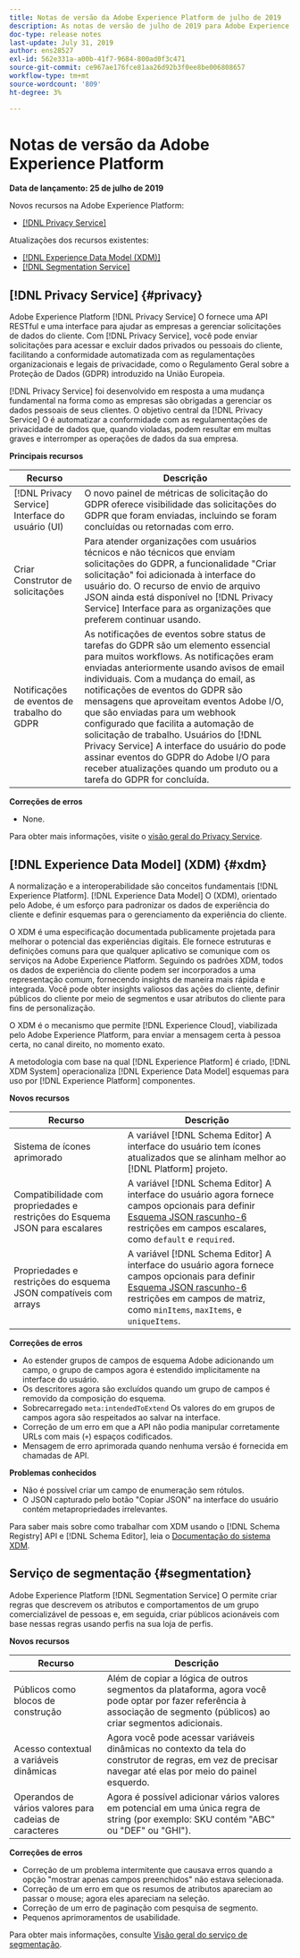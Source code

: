 ```yaml
---
title: Notas de versão da Adobe Experience Platform de julho de 2019
description: As notas de versão de julho de 2019 para Adobe Experience Platform.
doc-type: release notes
last-update: July 31, 2019
author: ens28527
exl-id: 562e331a-a00b-41f7-9684-800ad0f3c471
source-git-commit: ce967ae176fce81aa26d92b3f0ee8be006808657
workflow-type: tm+mt
source-wordcount: '809'
ht-degree: 3%

---
```


# Notas de versão da Adobe Experience Platform

**Data de lançamento: 25 de julho de 2019**

Novos recursos na Adobe Experience Platform:

* [[!DNL Privacy Service]](#privacy)

Atualizações dos recursos existentes:

* [[!DNL Experience Data Model (XDM)]](#xdm)
* [[!DNL Segmentation Service]](#segmentation)

## [!DNL Privacy Service] {#privacy}

Adobe Experience Platform [!DNL Privacy Service] O fornece uma API RESTful e uma interface para ajudar as empresas a gerenciar solicitações de dados do cliente. Com [!DNL Privacy Service], você pode enviar solicitações para acessar e excluir dados privados ou pessoais do cliente, facilitando a conformidade automatizada com as regulamentações organizacionais e legais de privacidade, como o Regulamento Geral sobre a Proteção de Dados (GDPR) introduzido na União Europeia.

[!DNL Privacy Service] foi desenvolvido em resposta a uma mudança fundamental na forma como as empresas são obrigadas a gerenciar os dados pessoais de seus clientes. O objetivo central da [!DNL Privacy Service] O é automatizar a conformidade com as regulamentações de privacidade de dados que, quando violadas, podem resultar em multas graves e interromper as operações de dados da sua empresa.

**Principais recursos**

| Recurso | Descrição |
|---|---|
| [!DNL Privacy Service] Interface do usuário (UI) | O novo painel de métricas de solicitação do GDPR oferece visibilidade das solicitações do GDPR que foram enviadas, incluindo se foram concluídas ou retornadas com erro. |
| Criar Construtor de solicitações | Para atender organizações com usuários técnicos e não técnicos que enviam solicitações do GDPR, a funcionalidade &quot;Criar solicitação&quot; foi adicionada à interface do usuário do. O recurso de envio de arquivo JSON ainda está disponível no [!DNL Privacy Service] Interface para as organizações que preferem continuar usando. |
| Notificações de eventos de trabalho do GDPR | As notificações de eventos sobre status de tarefas do GDPR são um elemento essencial para muitos workflows. As notificações eram enviadas anteriormente usando avisos de email individuais. Com a mudança do email, as notificações de eventos do GDPR são mensagens que aproveitam eventos Adobe I/O, que são enviadas para um webhook configurado que facilita a automação de solicitação de trabalho. Usuários do [!DNL Privacy Service] A interface do usuário do pode assinar eventos do GDPR do Adobe I/O para receber atualizações quando um produto ou a tarefa do GDPR for concluída. |

**Correções de erros**

* None.

Para obter mais informações, visite o [visão geral do Privacy Service](../../privacy-service/home.md).

## [!DNL Experience Data Model] (XDM) {#xdm}

A normalização e a interoperabilidade são conceitos fundamentais [!DNL Experience Platform]. [!DNL Experience Data Model] O (XDM), orientado pelo Adobe, é um esforço para padronizar os dados de experiência do cliente e definir esquemas para o gerenciamento da experiência do cliente.

O XDM é uma especificação documentada publicamente projetada para melhorar o potencial das experiências digitais. Ele fornece estruturas e definições comuns para que qualquer aplicativo se comunique com os serviços na Adobe Experience Platform. Seguindo os padrões XDM, todos os dados de experiência do cliente podem ser incorporados a uma representação comum, fornecendo insights de maneira mais rápida e integrada. Você pode obter insights valiosos das ações do cliente, definir públicos do cliente por meio de segmentos e usar atributos do cliente para fins de personalização.

O XDM é o mecanismo que permite [!DNL Experience Cloud], viabilizada pelo Adobe Experience Platform, para enviar a mensagem certa à pessoa certa, no canal direito, no momento exato.

A metodologia com base na qual [!DNL Experience Platform] é criado, [!DNL XDM System] operacionaliza [!DNL Experience Data Model] esquemas para uso por [!DNL Experience Platform] componentes.

**Novos recursos**

| Recurso | Descrição |
|---|---|
| Sistema de ícones aprimorado | A variável [!DNL Schema Editor] A interface do usuário tem ícones atualizados que se alinham melhor ao [!DNL Platform] projeto. |
| Compatibilidade com propriedades e restrições do Esquema JSON para escalares | A variável [!DNL Schema Editor] A interface do usuário agora fornece campos opcionais para definir [Esquema JSON rascunho-6](https://tools.ietf.org/html/draft-wright-json-schema-01) restrições em campos escalares, como `default` e `required`. |
| Propriedades e restrições do esquema JSON compatíveis com arrays | A variável [!DNL Schema Editor] A interface do usuário agora fornece campos opcionais para definir [Esquema JSON rascunho-6](https://tools.ietf.org/html/draft-wright-json-schema-01) restrições em campos de matriz, como `minItems`, `maxItems`, e `uniqueItems`. |

**Correções de erros**

* Ao estender grupos de campos de esquema Adobe adicionando um campo, o grupo de campos agora é estendido implicitamente na interface do usuário.
* Os descritores agora são excluídos quando um grupo de campos é removido da composição do esquema.
* Sobrecarregado `meta:intendedToExtend` Os valores do em grupos de campos agora são respeitados ao salvar na interface.
* Correção de um erro em que a API não podia manipular corretamente URLs com mais (`+`) espaços codificados.
* Mensagem de erro aprimorada quando nenhuma versão é fornecida em chamadas de API.

**Problemas conhecidos**

* Não é possível criar um campo de enumeração sem rótulos.
* O JSON capturado pelo botão &quot;Copiar JSON&quot; na interface do usuário contém metapropriedades irrelevantes.

Para saber mais sobre como trabalhar com XDM usando o [!DNL Schema Registry] API e [!DNL Schema Editor], leia o [Documentação do sistema XDM](../../xdm/home.md).

## Serviço de segmentação {#segmentation}

Adobe Experience Platform [!DNL Segmentation Service] O permite criar regras que descrevem os atributos e comportamentos de um grupo comercializável de pessoas e, em seguida, criar públicos acionáveis com base nessas regras usando perfis na sua loja de perfis.

**Novos recursos**

| Recurso | Descrição |
| -----------| ---------- |
| Públicos como blocos de construção | Além de copiar a lógica de outros segmentos da plataforma, agora você pode optar por fazer referência à associação de segmento (públicos) ao criar segmentos adicionais. |
| Acesso contextual a variáveis dinâmicas | Agora você pode acessar variáveis dinâmicas no contexto da tela do construtor de regras, em vez de precisar navegar até elas por meio do painel esquerdo. |
| Operandos de vários valores para cadeias de caracteres | Agora é possível adicionar vários valores em potencial em uma única regra de string (por exemplo: SKU contém &quot;ABC&quot; ou &quot;DEF&quot; ou &quot;GHI&quot;). |

**Correções de erros**

* Correção de um problema intermitente que causava erros quando a opção &quot;mostrar apenas campos preenchidos&quot; não estava selecionada.
* Correção de um erro em que os resumos de atributos apareciam ao passar o mouse; agora eles apareciam na seleção.
* Correção de um erro de paginação com pesquisa de segmento.
* Pequenos aprimoramentos de usabilidade.

Para obter mais informações, consulte [Visão geral do serviço de segmentação](../../segmentation/home.md).
